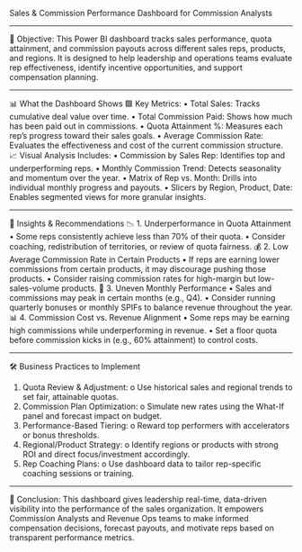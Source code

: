 Sales & Commission Performance Dashboard for Commission Analysts 
________________________________________
🧭 Objective:
This Power BI dashboard tracks sales performance, quota attainment, and commission payouts across different sales reps, products, and regions. It is designed to help leadership and operations teams evaluate rep effectiveness, identify incentive opportunities, and support compensation planning.
________________________________________
📊 What the Dashboard Shows
🟩 Key Metrics:
•	Total Sales: Tracks cumulative deal value over time.
•	Total Commission Paid: Shows how much has been paid out in commissions.
•	Quota Attainment %: Measures each rep’s progress toward their sales goals.
•	Average Commission Rate: Evaluates the effectiveness and cost of the current commission structure.
📈 Visual Analysis Includes:
•	Commission by Sales Rep: Identifies top and underperforming reps.
•	Monthly Commission Trend: Detects seasonality and momentum over the year.
•	Matrix of Rep vs. Month: Drills into individual monthly progress and payouts.
•	Slicers by Region, Product, Date: Enables segmented views for more granular insights.
________________________________________
🧠 Insights & Recommendations
📉 1. Underperformance in Quota Attainment
•	Some reps consistently achieve less than 70% of their quota.
•	Consider coaching, redistribution of territories, or review of quota fairness.
💰 2. Low Average Commission Rate in Certain Products
•	If reps are earning lower commissions from certain products, it may discourage pushing those products.
•	Consider raising commission rates for high-margin but low-sales-volume products.
🎯 3. Uneven Monthly Performance
•	Sales and commissions may peak in certain months (e.g., Q4).
•	Consider running quarterly bonuses or monthly SPIFs to balance revenue throughout the year.
📊 4. Commission Cost vs. Revenue Alignment
•	Some reps may be earning high commissions while underperforming in revenue.
•	Set a floor quota before commission kicks in (e.g., 60% attainment) to control costs.
________________________________________
🛠️ Business Practices to Implement
1.	Quota Review & Adjustment:
o	Use historical sales and regional trends to set fair, attainable quotas.
2.	Commission Plan Optimization:
o	Simulate new rates using the What-If panel and forecast impact on budget.
3.	Performance-Based Tiering:
o	Reward top performers with accelerators or bonus thresholds.
4.	Regional/Product Strategy:
o	Identify regions or products with strong ROI and direct focus/investment accordingly.
5.	Rep Coaching Plans:
o	Use dashboard data to tailor rep-specific coaching sessions or training.
________________________________________
🧾 Conclusion:
This dashboard gives leadership real-time, data-driven visibility into the performance of the sales organization. It empowers Commission Analysts and Revenue Ops teams to make informed compensation decisions, forecast payouts, and motivate reps based on transparent performance metrics.

